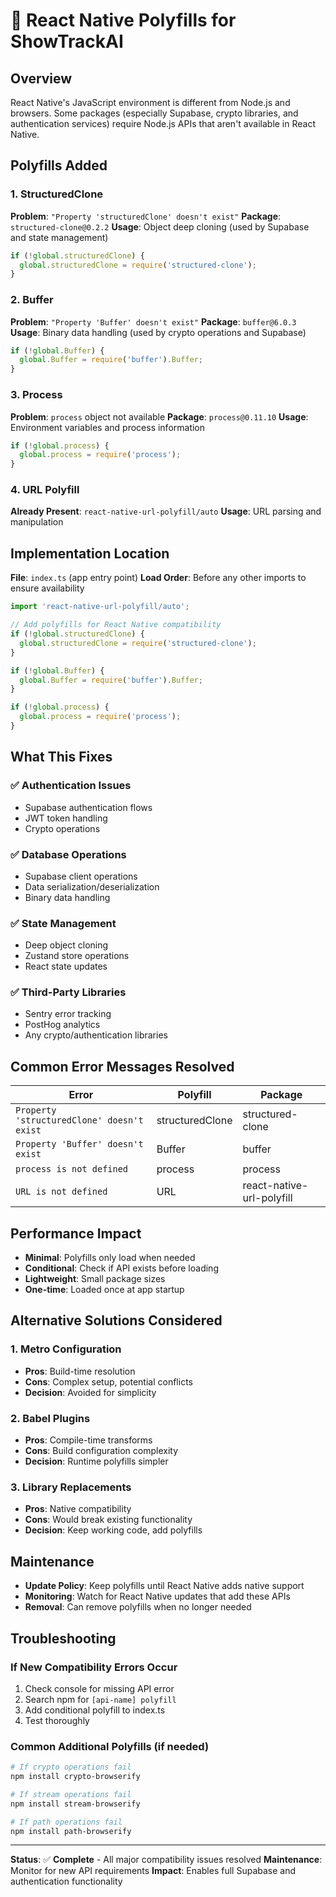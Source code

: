 # 🔧 React Native Polyfills for ShowTrackAI

## Overview
React Native's JavaScript environment is different from Node.js and browsers. Some packages (especially Supabase, crypto libraries, and authentication services) require Node.js APIs that aren't available in React Native.

## Polyfills Added

### 1. StructuredClone
**Problem**: `"Property 'structuredClone' doesn't exist"`
**Package**: `structured-clone@0.2.2`
**Usage**: Object deep cloning (used by Supabase and state management)

```typescript
if (!global.structuredClone) {
  global.structuredClone = require('structured-clone');
}
```

### 2. Buffer
**Problem**: `"Property 'Buffer' doesn't exist"`
**Package**: `buffer@6.0.3`
**Usage**: Binary data handling (used by crypto operations and Supabase)

```typescript
if (!global.Buffer) {
  global.Buffer = require('buffer').Buffer;
}
```

### 3. Process
**Problem**: `process` object not available
**Package**: `process@0.11.10`
**Usage**: Environment variables and process information

```typescript
if (!global.process) {
  global.process = require('process');
}
```

### 4. URL Polyfill
**Already Present**: `react-native-url-polyfill/auto`
**Usage**: URL parsing and manipulation

## Implementation Location
**File**: `index.ts` (app entry point)
**Load Order**: Before any other imports to ensure availability

```typescript
import 'react-native-url-polyfill/auto';

// Add polyfills for React Native compatibility
if (!global.structuredClone) {
  global.structuredClone = require('structured-clone');
}

if (!global.Buffer) {
  global.Buffer = require('buffer').Buffer;
}

if (!global.process) {
  global.process = require('process');
}
```

## What This Fixes

### ✅ Authentication Issues
- Supabase authentication flows
- JWT token handling
- Crypto operations

### ✅ Database Operations
- Supabase client operations
- Data serialization/deserialization
- Binary data handling

### ✅ State Management
- Deep object cloning
- Zustand store operations
- React state updates

### ✅ Third-Party Libraries
- Sentry error tracking
- PostHog analytics
- Any crypto/authentication libraries

## Common Error Messages Resolved

| Error | Polyfill | Package |
|-------|----------|---------|
| `Property 'structuredClone' doesn't exist` | structuredClone | structured-clone |
| `Property 'Buffer' doesn't exist` | Buffer | buffer |
| `process is not defined` | process | process |
| `URL is not defined` | URL | react-native-url-polyfill |

## Performance Impact
- **Minimal**: Polyfills only load when needed
- **Conditional**: Check if API exists before loading
- **Lightweight**: Small package sizes
- **One-time**: Loaded once at app startup

## Alternative Solutions Considered

### 1. Metro Configuration
- **Pros**: Build-time resolution
- **Cons**: Complex setup, potential conflicts
- **Decision**: Avoided for simplicity

### 2. Babel Plugins
- **Pros**: Compile-time transforms
- **Cons**: Build configuration complexity
- **Decision**: Runtime polyfills simpler

### 3. Library Replacements
- **Pros**: Native compatibility
- **Cons**: Would break existing functionality
- **Decision**: Keep working code, add polyfills

## Maintenance
- **Update Policy**: Keep polyfills until React Native adds native support
- **Monitoring**: Watch for React Native updates that add these APIs
- **Removal**: Can remove polyfills when no longer needed

## Troubleshooting

### If New Compatibility Errors Occur
1. Check console for missing API error
2. Search npm for `[api-name] polyfill`
3. Add conditional polyfill to index.ts
4. Test thoroughly

### Common Additional Polyfills (if needed)
```bash
# If crypto operations fail
npm install crypto-browserify

# If stream operations fail  
npm install stream-browserify

# If path operations fail
npm install path-browserify
```

---

**Status**: ✅ **Complete** - All major compatibility issues resolved
**Maintenance**: Monitor for new API requirements
**Impact**: Enables full Supabase and authentication functionality